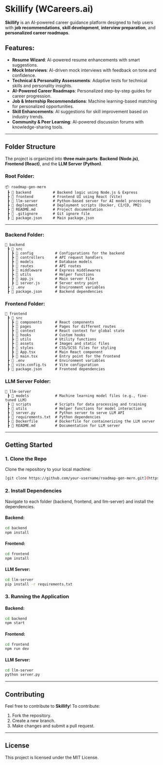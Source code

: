 # **Skillify (WCareers.ai)**

**Skillify** is an AI-powered career guidance platform designed to help users with **job recommendations**, **skill development**, **interview preparation**, and **personalized career roadmaps**.

## **Features:**
- **Resume Wizard**: AI-powered resume enhancements with smart suggestions.
- **Mock Interviews**: AI-driven mock interviews with feedback on tone and confidence.
- **Technical & Personality Assessments**: Adaptive tests for technical skills and personality insights.
- **AI-Powered Career Roadmaps**: Personalized step-by-step guides for career progression.
- **Job & Internship Recommendations**: Machine learning-based matching for personalized opportunities.
- **Skill Enhancements**: AI suggestions for skill improvement based on industry trends.
- **Community & Peer Learning**: AI-powered discussion forums with knowledge-sharing tools.

---

## **Folder Structure**

The project is organized into **three main parts**: **Backend (Node.js)**, **Frontend (React)**, and the **LLM Server (Python)**.

### **Root Folder:**
```
📦 roadmap-gen-mern
 ┣ 📂 backend          # Backend logic using Node.js & Express
 ┣ 📂 frontend         # Frontend UI using React (Vite)
 ┣ 📂 llm-server       # Python-based server for AI model processing
 ┣ 📂 deployment       # Deployment scripts (Docker, CI/CD, PM2)
 ┣ 📜 README.md        # Project documentation
 ┣ 📜 .gitignore       # Git ignore file
 ┣ 📜 package.json     # Main package.json
```

---

### **Backend Folder:**
```
📂 backend
 ┣ 📂 src
 ┃ ┣ 📂 config          # Configurations for the backend
 ┃ ┣ 📂 controllers     # API request handlers
 ┃ ┣ 📂 models          # Database models
 ┃ ┣ 📂 routes          # API routes
 ┃ ┣ 📂 middleware      # Express middlewares
 ┃ ┣ 📂 utils           # Helper functions
 ┃ ┣ 📜 app.js          # Main server file
 ┃ ┣ 📜 server.js       # Server entry point
 ┣ 📜 .env              # Environment variables
 ┣ 📜 package.json      # Backend dependencies
```

### **Frontend Folder:**
```
📂 frontend
 ┣ 📂 src
 ┃ ┣ 📂 components      # React components
 ┃ ┣ 📂 pages           # Pages for different routes
 ┃ ┣ 📂 context         # React context for global state
 ┃ ┣ 📂 hooks           # Custom hooks
 ┃ ┣ 📂 utils           # Utility functions
 ┃ ┣ 📂 assets          # Images and static files
 ┃ ┣ 📂 styles          # CSS/SCSS files for styling
 ┃ ┣ 📜 App.tsx         # Main React component
 ┃ ┣ 📜 main.tsx        # Entry point for the frontend
 ┣ 📜 .env              # Environment variables
 ┣ 📜 vite.config.ts    # Vite configuration
 ┣ 📜 package.json      # Frontend dependencies
```

### **LLM Server Folder:**
```
📂 llm-server
 ┣ 📂 models            # Machine learning model files (e.g., fine-tuned LLM)
 ┣ 📂 scripts           # Scripts for data processing and training
 ┣ 📂 utils             # Helper functions for model interaction
 ┣ 📜 server.py         # Python server to serve LLM API
 ┣ 📜 requirements.txt  # Python dependencies
 ┣ 📜 Dockerfile        # Dockerfile for containerizing the LLM server
 ┣ 📜 README.md         # Documentation for LLM server
```

---

## **Getting Started**

### **1. Clone the Repo**
Clone the repository to your local machine:

```bash
[git clone https://github.com/your-username/roadmap-gen-mern.git](https://github.com/Sameer-Bagul/skillify.git)
```

### **2. Install Dependencies**
Navigate to each folder (backend, frontend, and llm-server) and install the dependencies.

#### **Backend**:
```bash
cd backend
npm install
```

#### **Frontend**:
```bash
cd frontend
npm install
```

#### **LLM Server**:
```bash
cd llm-server
pip install -r requirements.txt
```

### **3. Running the Application**

#### **Backend**:
```bash
cd backend
npm start
```

#### **Frontend**:
```bash
cd frontend
npm run dev
```

#### **LLM Server**:
```bash
cd llm-server
python server.py
```

---

## **Contributing**

Feel free to contribute to **Skillify**! To contribute:
1. Fork the repository.
2. Create a new branch.
3. Make changes and submit a pull request.

---

## **License**
This project is licensed under the MIT License.


